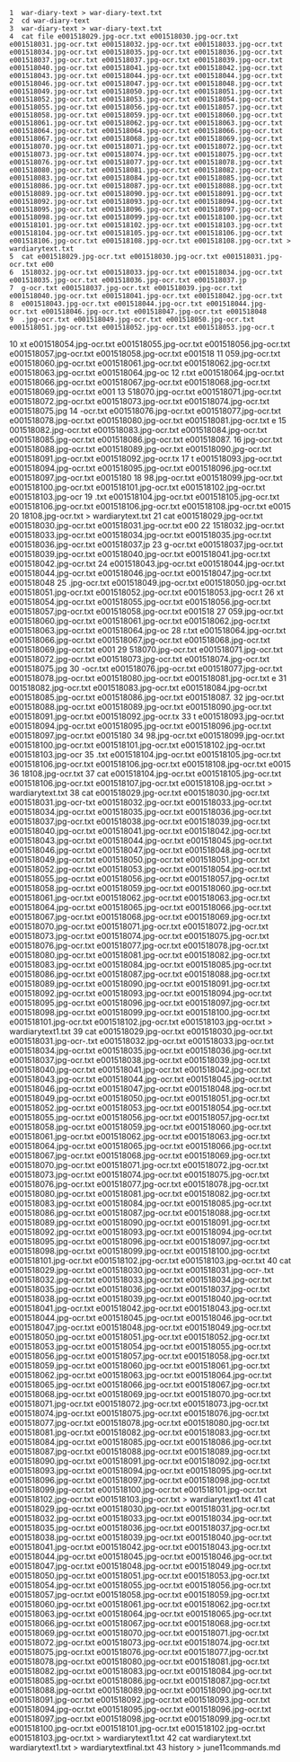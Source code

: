     1  war-diary-text > war-diary-text.txt
    2  cd war-diary-text
    3  war-diary-text > war-diary-text.txt
    4  cat file e001518029.jpg-ocr.txt e001518030.jpg-ocr.txt e001518031.jpg-ocr.txt e001518032.jpg-ocr.txt e001518033.jpg-ocr.txt e001518034.jpg-ocr.txt e001518035.jpg-ocr.txt e001518036.jpg-ocr.txt e001518037.jpg-ocr.txt e001518037.jpg-ocr.txt e001518039.jpg-ocr.txt e001518040.jpg-ocr.txt e001518041.jpg-ocr.txt e001518042.jpg-ocr.txt e001518043.jpg-ocr.txt e001518044.jpg-ocr.txt e001518044.jpg-ocr.txt e001518046.jpg-ocr.txt e001518047.jpg-ocr.txt e001518048.jpg-ocr.txt e001518049.jpg-ocr.txt e001518050.jpg-ocr.txt e001518051.jpg-ocr.txt e001518052.jpg-ocr.txt e001518053.jpg-ocr.txt e001518054.jpg-ocr.txt e001518055.jpg-ocr.txt e001518056.jpg-ocr.txt e001518057.jpg-ocr.txt e001518058.jpg-ocr.txt e001518059.jpg-ocr.txt e001518060.jpg-ocr.txt e001518061.jpg-ocr.txt e001518062.jpg-ocr.txt e001518063.jpg-ocr.txt e001518064.jpg-ocr.txt e001518064.jpg-ocr.txt e001518066.jpg-ocr.txt e001518067.jpg-ocr.txt e001518068.jpg-ocr.txt e001518069.jpg-ocr.txt e001518070.jpg-ocr.txt e001518071.jpg-ocr.txt e001518072.jpg-ocr.txt e001518073.jpg-ocr.txt e001518074.jpg-ocr.txt e001518075.jpg-ocr.txt e001518076.jpg-ocr.txt e001518077.jpg-ocr.txt e001518078.jpg-ocr.txt e001518080.jpg-ocr.txt e001518081.jpg-ocr.txt e001518082.jpg-ocr.txt e001518083.jpg-ocr.txt e001518084.jpg-ocr.txt e001518085.jpg-ocr.txt e001518086.jpg-ocr.txt e001518087.jpg-ocr.txt e001518088.jpg-ocr.txt e001518089.jpg-ocr.txt e001518090.jpg-ocr.txt e001518091.jpg-ocr.txt e001518092.jpg-ocr.txt e001518093.jpg-ocr.txt e001518094.jpg-ocr.txt e001518095.jpg-ocr.txt e001518096.jpg-ocr.txt e001518097.jpg-ocr.txt e001518098.jpg-ocr.txt e001518099.jpg-ocr.txt e001518100.jpg-ocr.txt e001518101.jpg-ocr.txt e001518102.jpg-ocr.txt e001518103.jpg-ocr.txt e001518104.jpg-ocr.txt e001518105.jpg-ocr.txt e001518106.jpg-ocr.txt e001518106.jpg-ocr.txt e001518108.jpg-ocr.txt e001518108.jpg-ocr.txt > wardiarytext.txt
    5  cat e001518029.jpg-ocr.txt e001518030.jpg-ocr.txt e001518031.jpg-ocr.txt e00
    6  1518032.jpg-ocr.txt e001518033.jpg-ocr.txt e001518034.jpg-ocr.txt e001518035.jpg-ocr.txt e001518036.jpg-ocr.txt e001518037.jp
    7  g-ocr.txt e001518037.jpg-ocr.txt e001518039.jpg-ocr.txt e001518040.jpg-ocr.txt e001518041.jpg-ocr.txt e001518042.jpg-ocr.txt 
    8  e001518043.jpg-ocr.txt e001518044.jpg-ocr.txt e001518044.jpg-ocr.txt e001518046.jpg-ocr.txt e001518047.jpg-ocr.txt e001518048
    9  .jpg-ocr.txt e001518049.jpg-ocr.txt e001518050.jpg-ocr.txt e001518051.jpg-ocr.txt e001518052.jpg-ocr.txt e001518053.jpg-ocr.t
   10  xt e001518054.jpg-ocr.txt e001518055.jpg-ocr.txt e001518056.jpg-ocr.txt e001518057.jpg-ocr.txt e001518058.jpg-ocr.txt e001518
   11  059.jpg-ocr.txt e001518060.jpg-ocr.txt e001518061.jpg-ocr.txt e001518062.jpg-ocr.txt e001518063.jpg-ocr.txt e001518064.jpg-oc
   12  r.txt e001518064.jpg-ocr.txt e001518066.jpg-ocr.txt e001518067.jpg-ocr.txt e001518068.jpg-ocr.txt e001518069.jpg-ocr.txt e001
   13  518070.jpg-ocr.txt e001518071.jpg-ocr.txt e001518072.jpg-ocr.txt e001518073.jpg-ocr.txt e001518074.jpg-ocr.txt e001518075.jpg
   14  -ocr.txt e001518076.jpg-ocr.txt e001518077.jpg-ocr.txt e001518078.jpg-ocr.txt e001518080.jpg-ocr.txt e001518081.jpg-ocr.txt e
   15  001518082.jpg-ocr.txt e001518083.jpg-ocr.txt e001518084.jpg-ocr.txt e001518085.jpg-ocr.txt e001518086.jpg-ocr.txt e001518087.
   16  jpg-ocr.txt e001518088.jpg-ocr.txt e001518089.jpg-ocr.txt e001518090.jpg-ocr.txt e001518091.jpg-ocr.txt e001518092.jpg-ocr.tx
   17  t e001518093.jpg-ocr.txt e001518094.jpg-ocr.txt e001518095.jpg-ocr.txt e001518096.jpg-ocr.txt e001518097.jpg-ocr.txt e0015180
   18  98.jpg-ocr.txt e001518099.jpg-ocr.txt e001518100.jpg-ocr.txt e001518101.jpg-ocr.txt e001518102.jpg-ocr.txt e001518103.jpg-ocr
   19  .txt e001518104.jpg-ocr.txt e001518105.jpg-ocr.txt e001518106.jpg-ocr.txt e001518106.jpg-ocr.txt e001518108.jpg-ocr.txt e0015
   20  18108.jpg-ocr.txt > wardiarytext.txt
   21  cat e001518029.jpg-ocr.txt e001518030.jpg-ocr.txt e001518031.jpg-ocr.txt e00
   22  1518032.jpg-ocr.txt e001518033.jpg-ocr.txt e001518034.jpg-ocr.txt e001518035.jpg-ocr.txt e001518036.jpg-ocr.txt e001518037.jp
   23  g-ocr.txt e001518037.jpg-ocr.txt e001518039.jpg-ocr.txt e001518040.jpg-ocr.txt e001518041.jpg-ocr.txt e001518042.jpg-ocr.txt 
   24  e001518043.jpg-ocr.txt e001518044.jpg-ocr.txt e001518044.jpg-ocr.txt e001518046.jpg-ocr.txt e001518047.jpg-ocr.txt e001518048
   25  .jpg-ocr.txt e001518049.jpg-ocr.txt e001518050.jpg-ocr.txt e001518051.jpg-ocr.txt e001518052.jpg-ocr.txt e001518053.jpg-ocr.t
   26  xt e001518054.jpg-ocr.txt e001518055.jpg-ocr.txt e001518056.jpg-ocr.txt e001518057.jpg-ocr.txt e001518058.jpg-ocr.txt e001518
   27  059.jpg-ocr.txt e001518060.jpg-ocr.txt e001518061.jpg-ocr.txt e001518062.jpg-ocr.txt e001518063.jpg-ocr.txt e001518064.jpg-oc
   28  r.txt e001518064.jpg-ocr.txt e001518066.jpg-ocr.txt e001518067.jpg-ocr.txt e001518068.jpg-ocr.txt e001518069.jpg-ocr.txt e001
   29  518070.jpg-ocr.txt e001518071.jpg-ocr.txt e001518072.jpg-ocr.txt e001518073.jpg-ocr.txt e001518074.jpg-ocr.txt e001518075.jpg
   30  -ocr.txt e001518076.jpg-ocr.txt e001518077.jpg-ocr.txt e001518078.jpg-ocr.txt e001518080.jpg-ocr.txt e001518081.jpg-ocr.txt e
   31  001518082.jpg-ocr.txt e001518083.jpg-ocr.txt e001518084.jpg-ocr.txt e001518085.jpg-ocr.txt e001518086.jpg-ocr.txt e001518087.
   32  jpg-ocr.txt e001518088.jpg-ocr.txt e001518089.jpg-ocr.txt e001518090.jpg-ocr.txt e001518091.jpg-ocr.txt e001518092.jpg-ocr.tx
   33  t e001518093.jpg-ocr.txt e001518094.jpg-ocr.txt e001518095.jpg-ocr.txt e001518096.jpg-ocr.txt e001518097.jpg-ocr.txt e0015180
   34  98.jpg-ocr.txt e001518099.jpg-ocr.txt e001518100.jpg-ocr.txt e001518101.jpg-ocr.txt e001518102.jpg-ocr.txt e001518103.jpg-ocr
   35  .txt e001518104.jpg-ocr.txt e001518105.jpg-ocr.txt e001518106.jpg-ocr.txt e001518106.jpg-ocr.txt e001518108.jpg-ocr.txt e0015
   36  18108.jpg-ocr.txt
   37  cat e001518104.jpg-ocr.txt e001518105.jpg-ocr.txt e001518106.jpg-ocr.txt e001518107.jpg-ocr.txt e001518108.jpg-ocr.txt > wardiarytext.txt
   38  cat e001518029.jpg-ocr.txt e001518030.jpg-ocr.txt e001518031.jpg-ocr-txt e001518032.jpg-ocr.txt e001518033.jpg-ocr.txt e001518034.jpg-ocr.txt e001518035.jpg-ocr.txt e001518036.jpg-ocr.txt e001518037.jpg-ocr.txt e001518038.jpg-ocr.txt e001518039.jpg-ocr.txt e001518040.jpg-ocr.txt e001518041.jpg-ocr.txt e001518042.jpg-ocr.txt e001518043.jpg-ocr.txt e001518044.jpg-ocr.txt e001518045.jpg-ocr.txt e001518046.jpg-ocr.txt e001518047.jpg-ocr.txt e001518048.jpg-ocr.txt e001518049.jpg-ocr.txt e001518050.jpg-ocr.txt e001518051.jpg-ocr.txt e001518052.jpg-ocr.txt e001518053.jpg-ocr.txt e001518054.jpg-ocr.txt e001518055.jpg-ocr.txt e001518056.jpg-ocr.txt e001518057.jpg-ocr.txt e001518058.jpg-ocr.txt e001518059.jpg-ocr.txt e001518060.jpg-ocr.txt e001518061.jpg-ocr.txt e001518062.jpg-ocr.txt e001518063.jpg-ocr.txt e001518064.jpg-ocr.txt e001518065.jpg-ocr.txt e001518066.jpg-ocr.txt e001518067.jpg-ocr.txt e001518068.jpg-ocr.txt e001518069.jpg-ocr.txt e001518070.jpg-ocr.txt e001518071.jpg-ocr.txt e001518072.jpg-ocr.txt e001518073.jpg-ocr.txt e001518074.jpg-ocr.txt e001518075.jpg-ocr.txt e001518076.jpg-ocr.txt e001518077.jpg-ocr.txt e001518078.jpg-ocr.txt e001518080.jpg-ocr.txt e001518081.jpg-ocr.txt e001518082.jpg-ocr.txt e001518083.jpg-ocr.txt e001518084.jpg-ocr.txt e001518085.jpg-ocr.txt e001518086.jpg-ocr.txt e001518087.jpg-ocr.txt e001518088.jpg-ocr.txt e001518089.jpg-ocr.txt e001518090.jpg-ocr.txt e001518091.jpg-ocr.txt e001518092.jpg-ocr.txt e001518093.jpg-ocr.txt e001518094.jpg-ocr.txt e001518095.jpg-ocr.txt e001518096.jpg-ocr.txt e001518097.jpg-ocr.txt e001518098.jpg-ocr.txt e001518099.jpg-ocr.txt e001518100.jpg-ocr.txt e001518101.jpg-ocr.txt e001518102.jpg-ocr.txt e001518103.jpg-ocr.txt > wardiarytext1.txt
   39  cat e001518029.jpg-ocr.txt e001518030.jpg-ocr.txt e001518031.jpg-ocr-.txt e001518032.jpg-ocr.txt e001518033.jpg-ocr.txt e001518034.jpg-ocr.txt e001518035.jpg-ocr.txt e001518036.jpg-ocr.txt e001518037.jpg-ocr.txt e001518038.jpg-ocr.txt e001518039.jpg-ocr.txt e001518040.jpg-ocr.txt e001518041.jpg-ocr.txt e001518042.jpg-ocr.txt e001518043.jpg-ocr.txt e001518044.jpg-ocr.txt e001518045.jpg-ocr.txt e001518046.jpg-ocr.txt e001518047.jpg-ocr.txt e001518048.jpg-ocr.txt e001518049.jpg-ocr.txt e001518050.jpg-ocr.txt e001518051.jpg-ocr.txt e001518052.jpg-ocr.txt e001518053.jpg-ocr.txt e001518054.jpg-ocr.txt e001518055.jpg-ocr.txt e001518056.jpg-ocr.txt e001518057.jpg-ocr.txt e001518058.jpg-ocr.txt e001518059.jpg-ocr.txt e001518060.jpg-ocr.txt e001518061.jpg-ocr.txt e001518062.jpg-ocr.txt e001518063.jpg-ocr.txt e001518064.jpg-ocr.txt e001518065.jpg-ocr.txt e001518066.jpg-ocr.txt e001518067.jpg-ocr.txt e001518068.jpg-ocr.txt e001518069.jpg-ocr.txt e001518070.jpg-ocr.txt e001518071.jpg-ocr.txt e001518072.jpg-ocr.txt e001518073.jpg-ocr.txt e001518074.jpg-ocr.txt e001518075.jpg-ocr.txt e001518076.jpg-ocr.txt e001518077.jpg-ocr.txt e001518078.jpg-ocr.txt e001518080.jpg-ocr.txt e001518081.jpg-ocr.txt e001518082.jpg-ocr.txt e001518083.jpg-ocr.txt e001518084.jpg-ocr.txt e001518085.jpg-ocr.txt e001518086.jpg-ocr.txt e001518087.jpg-ocr.txt e001518088.jpg-ocr.txt e001518089.jpg-ocr.txt e001518090.jpg-ocr.txt e001518091.jpg-ocr.txt e001518092.jpg-ocr.txt e001518093.jpg-ocr.txt e001518094.jpg-ocr.txt e001518095.jpg-ocr.txt e001518096.jpg-ocr.txt e001518097.jpg-ocr.txt e001518098.jpg-ocr.txt e001518099.jpg-ocr.txt e001518100.jpg-ocr.txt e001518101.jpg-ocr.txt e001518102.jpg-ocr.txt e001518103.jpg-ocr.txt
   40  cat e001518029.jpg-ocr.txt e001518030.jpg-ocr.txt e001518031.jpg-ocr-.txt e001518032.jpg-ocr.txt e001518033.jpg-ocr.txt e001518034.jpg-ocr.txt e001518035.jpg-ocr.txt e001518036.jpg-ocr.txt e001518037.jpg-ocr.txt e001518038.jpg-ocr.txt e001518039.jpg-ocr.txt e001518040.jpg-ocr.txt e001518041.jpg-ocr.txt e001518042.jpg-ocr.txt e001518043.jpg-ocr.txt e001518044.jpg-ocr.txt e001518045.jpg-ocr.txt e001518046.jpg-ocr.txt e001518047.jpg-ocr.txt e001518048.jpg-ocr.txt e001518049.jpg-ocr.txt e001518050.jpg-ocr.txt e001518051.jpg-ocr.txt e001518052.jpg-ocr.txt e001518053.jpg-ocr.txt e001518054.jpg-ocr.txt e001518055.jpg-ocr.txt e001518056.jpg-ocr.txt e001518057.jpg-ocr.txt e001518058.jpg-ocr.txt e001518059.jpg-ocr.txt e001518060.jpg-ocr.txt e001518061.jpg-ocr.txt e001518062.jpg-ocr.txt e001518063.jpg-ocr.txt e001518064.jpg-ocr.txt e001518065.jpg-ocr.txt e001518066.jpg-ocr.txt e001518067.jpg-ocr.txt e001518068.jpg-ocr.txt e001518069.jpg-ocr.txt e001518070.jpg-ocr.txt e001518071.jpg-ocr.txt e001518072.jpg-ocr.txt e001518073.jpg-ocr.txt e001518074.jpg-ocr.txt e001518075.jpg-ocr.txt e001518076.jpg-ocr.txt e001518077.jpg-ocr.txt e001518078.jpg-ocr.txt e001518080.jpg-ocr.txt e001518081.jpg-ocr.txt e001518082.jpg-ocr.txt e001518083.jpg-ocr.txt e001518084.jpg-ocr.txt e001518085.jpg-ocr.txt e001518086.jpg-ocr.txt e001518087.jpg-ocr.txt e001518088.jpg-ocr.txt e001518089.jpg-ocr.txt e001518090.jpg-ocr.txt e001518091.jpg-ocr.txt e001518092.jpg-ocr.txt e001518093.jpg-ocr.txt e001518094.jpg-ocr.txt e001518095.jpg-ocr.txt e001518096.jpg-ocr.txt e001518097.jpg-ocr.txt e001518098.jpg-ocr.txt e001518099.jpg-ocr.txt e001518100.jpg-ocr.txt e001518101.jpg-ocr.txt e001518102.jpg-ocr.txt e001518103.jpg-ocr.txt > wardiarytext1.txt 
   41  cat e001518029.jpg-ocr.txt e001518030.jpg-ocr.txt e001518031.jpg-ocr.txt e001518032.jpg-ocr.txt e001518033.jpg-ocr.txt e001518034.jpg-ocr.txt e001518035.jpg-ocr.txt e001518036.jpg-ocr.txt e001518037.jpg-ocr.txt e001518038.jpg-ocr.txt e001518039.jpg-ocr.txt e001518040.jpg-ocr.txt e001518041.jpg-ocr.txt e001518042.jpg-ocr.txt e001518043.jpg-ocr.txt e001518044.jpg-ocr.txt e001518045.jpg-ocr.txt e001518046.jpg-ocr.txt e001518047.jpg-ocr.txt e001518048.jpg-ocr.txt e001518049.jpg-ocr.txt e001518050.jpg-ocr.txt e001518051.jpg-ocr.txt e001518053.jpg-ocr.txt e001518054.jpg-ocr.txt e001518055.jpg-ocr.txt e001518056.jpg-ocr.txt e001518057.jpg-ocr.txt e001518058.jpg-ocr.txt e001518059.jpg-ocr.txt e001518060.jpg-ocr.txt e001518061.jpg-ocr.txt e001518062.jpg-ocr.txt e001518063.jpg-ocr.txt e001518064.jpg-ocr.txt e001518065.jpg-ocr.txt e001518066.jpg-ocr.txt e001518067.jpg-ocr.txt e001518068.jpg-ocr.txt e001518069.jpg-ocr.txt e001518070.jpg-ocr.txt e001518071.jpg-ocr.txt e001518072.jpg-ocr.txt e001518073.jpg-ocr.txt e001518074.jpg-ocr.txt e001518075.jpg-ocr.txt e001518076.jpg-ocr.txt e001518077.jpg-ocr.txt e001518078.jpg-ocr.txt e001518080.jpg-ocr.txt e001518081.jpg-ocr.txt e001518082.jpg-ocr.txt e001518083.jpg-ocr.txt e001518084.jpg-ocr.txt e001518085.jpg-ocr.txt e001518086.jpg-ocr.txt e001518087.jpg-ocr.txt e001518088.jpg-ocr.txt e001518089.jpg-ocr.txt e001518090.jpg-ocr.txt e001518091.jpg-ocr.txt e001518092.jpg-ocr.txt e001518093.jpg-ocr.txt e001518094.jpg-ocr.txt e001518095.jpg-ocr.txt e001518096.jpg-ocr.txt e001518097.jpg-ocr.txt e001518098.jpg-ocr.txt e001518099.jpg-ocr.txt e001518100.jpg-ocr.txt e001518101.jpg-ocr.txt e001518102.jpg-ocr.txt e001518103.jpg-ocr.txt > wardiarytext1.txt
   42  cat wardiarytext.txt wardiarytext1.txt > wardiarytextfinal.txt
   43  history > june11commands.md
